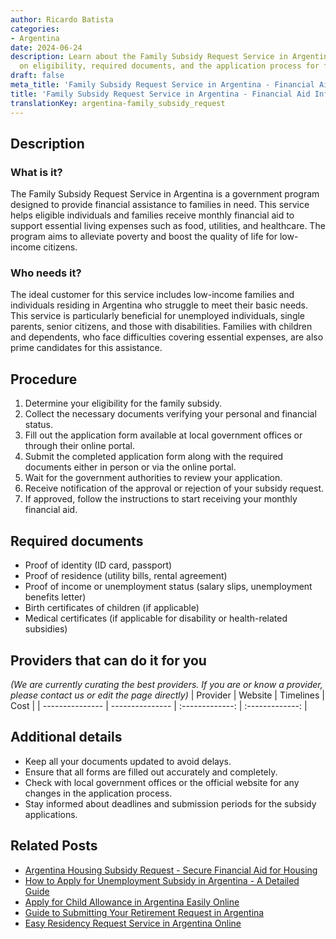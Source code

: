 ```yaml
---
author: Ricardo Batista
categories:
- Argentina
date: 2024-06-24
description: Learn about the Family Subsidy Request Service in Argentina. Get details
  on eligibility, required documents, and the application process for financial aid.
draft: false
meta_title: 'Family Subsidy Request Service in Argentina - Financial Aid Info'
title: 'Family Subsidy Request Service in Argentina - Financial Aid Info'
translationKey: argentina-family_subsidy_request
---
```



## Description
### What is it?
The Family Subsidy Request Service in Argentina is a government program designed to provide financial assistance to families in need. This service helps eligible individuals and families receive monthly financial aid to support essential living expenses such as food, utilities, and healthcare. The program aims to alleviate poverty and boost the quality of life for low-income citizens.

### Who needs it?
The ideal customer for this service includes low-income families and individuals residing in Argentina who struggle to meet their basic needs. This service is particularly beneficial for unemployed individuals, single parents, senior citizens, and those with disabilities. Families with children and dependents, who face difficulties covering essential expenses, are also prime candidates for this assistance.

## Procedure

1. Determine your eligibility for the family subsidy.
2. Collect the necessary documents verifying your personal and financial status.
3. Fill out the application form available at local government offices or through their online portal.
4. Submit the completed application form along with the required documents either in person or via the online portal.
5. Wait for the government authorities to review your application.
6. Receive notification of the approval or rejection of your subsidy request.
7. If approved, follow the instructions to start receiving your monthly financial aid.


## Required documents

- Proof of identity (ID card, passport)
- Proof of residence (utility bills, rental agreement)
- Proof of income or unemployment status (salary slips, unemployment benefits letter)
- Birth certificates of children (if applicable)
- Medical certificates (if applicable for disability or health-related subsidies)


## Providers that can do it for you
_(We are currently curating the best providers. If you are or know a provider, please contact us or edit the page directly)_
| Provider        |     Website     |     Timelines    |       Cost      |
| --------------- | --------------- |  :-------------: | :-------------: |

## Additional details

- Keep all your documents updated to avoid delays.
- Ensure that all forms are filled out accurately and completely.
- Check with local government offices or the official website for any changes in the application process.
- Stay informed about deadlines and submission periods for the subsidy applications.

## Related Posts

- [Argentina Housing Subsidy Request - Secure Financial Aid for Housing](https://tramitit.com/guides/argentina/housing_subsidy_request/)
- [How to Apply for Unemployment Subsidy in Argentina - A Detailed Guide](https://tramitit.com/guides/argentina/unemployment_subsidy_request/)
- [Apply for Child Allowance in Argentina Easily Online](https://tramitit.com/guides/argentina/child_allowance_request/)
- [Guide to Submitting Your Retirement Request in Argentina](https://tramitit.com/guides/argentina/retirement_request/)
- [Easy Residency Request Service in Argentina Online](https://tramitit.com/guides/argentina/residency_request/)